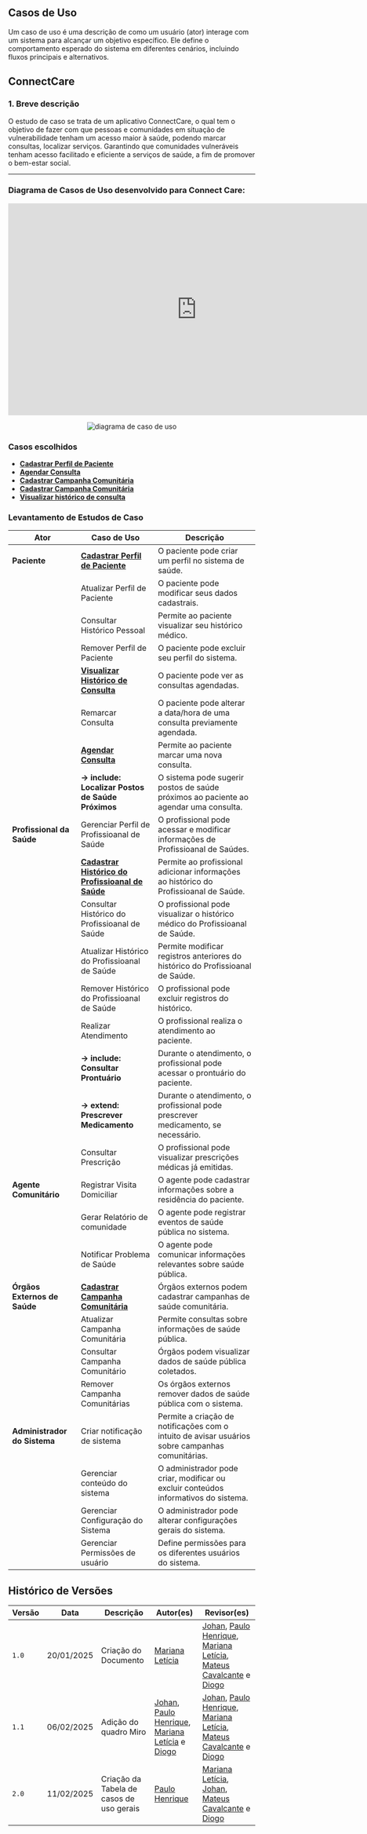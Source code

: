 ## **Casos de Uso**

Um caso de uso é uma descrição de como um usuário (ator) interage com um sistema para alcançar um objetivo específico. Ele define o comportamento esperado do sistema em diferentes cenários, incluindo fluxos principais e alternativos.

## **ConnectCare**

### 1. Breve descrição

O estudo de caso se trata de um aplicativo ConnectCare, o qual tem o objetivo de fazer com que pessoas e comunidades em situação de vulnerabilidade tenham um acesso maior à saúde, podendo marcar consultas, localizar serviços. Garantindo que comunidades vulneráveis tenham acesso facilitado e eficiente a serviços de saúde, a fim de promover o bem-estar social.

---

### Diagrama de Casos de Uso desenvolvido para Connect Care:

<iframe width="768" height="432" src="https://miro.com/app/live-embed/uXjVLmKgmMQ=/?moveToViewport=-4926,-953,3073,2933&embedId=881065831680" frameborder="0" scrolling="no" allow="fullscreen; clipboard-read; clipboard-write" allowfullscreen></iframe>

<center>

![diagrama de caso de uso](../../assets/diagrama_UC.jpg)

</center>

### Casos escolhidos
- **[Cadastrar Perfil de Paciente](./especificacoes/cadastrar_perfil_paciente.md)** <br>
- **[Agendar Consulta](./especificacoes/agendar_consulta.md)** <br>
- **[Cadastrar Campanha Comunitária](./especificacoes/cadastrar_campanha_comunitaria.md)** <br>
- **[Cadastrar Campanha Comunitária](./especificacoes/cadastrar_campanha_comunitaria.md)** <br>
- **[Visualizar histórico de consulta](./especificacoes/visualizar_historico_consulta.md)** <br>


### Levantamento de Estudos de Caso

| **Ator**                     | **Caso de Uso**                               | **Descrição** |
|------------------------------|----------------------------------------------|--------------|
| **Paciente**                 | **[Cadastrar Perfil de Paciente](./especificacoes/cadastrar_perfil_paciente.md)**                | O paciente pode criar um perfil no sistema de saúde. |
|                              | Atualizar Perfil de Paciente                | O paciente pode modificar seus dados cadastrais. |
|                              | Consultar Histórico Pessoal                 | Permite ao paciente visualizar seu histórico médico. |
|                              | Remover Perfil de Paciente                  | O paciente pode excluir seu perfil do sistema. |
|                              | **[Visualizar Histórico de Consulta](./especificacoes/visualizar_historico_consulta)**                 | O paciente pode ver as consultas agendadas. |
|                              | Remarcar Consulta                           | O paciente pode alterar a data/hora de uma consulta previamente agendada. |
|                              | **[Agendar Consulta](./especificacoes/agendar_consulta.md)**                            | Permite ao paciente marcar uma nova consulta. |
|                              | **→ include: Localizar Postos de Saúde Próximos** | O sistema pode sugerir postos de saúde próximos ao paciente ao agendar uma consulta. |
| **Profissional da Saúde**    | Gerenciar Perfil de Profissioanal de Saúde                | O profissional pode acessar e modificar informações de Profissioanal de Saúdes. |
|                              | **[Cadastrar Histórico do Profissioanal de Saúde](./especificacoes/cadastrar_perfil_profissional.md)** | Permite ao profissional adicionar informações ao histórico do Profissioanal de Saúde. |
|                              | Consultar Histórico do Profissioanal de Saúde             | O profissional pode visualizar o histórico médico do Profissioanal de Saúde. |
|                              | Atualizar Histórico do Profissioanal de Saúde             | Permite modificar registros anteriores do histórico do Profissioanal de Saúde. |
|                              | Remover Histórico do Profissioanal de Saúde               | O profissional pode excluir registros do histórico. |
|                              | Realizar Atendimento                        | O profissional realiza o atendimento ao paciente. |
|                              | **→ include: Consultar Prontuário**         | Durante o atendimento, o profissional pode acessar o prontuário do paciente. |
|                              | **→ extend: Prescrever Medicamento**        | Durante o atendimento, o profissional pode prescrever medicamento, se necessário. |
|                              | Consultar Prescrição                        | O profissional pode visualizar prescrições médicas já emitidas. |
| **Agente Comunitário**       | Registrar Visita Domiciliar                         | O agente pode cadastrar informações sobre a residência do paciente. |
|                              | Gerar Relatório de comunidade                   | O agente pode registrar eventos de saúde pública no sistema. |
|                              | Notificar Problema de Saúde              | O agente pode comunicar informações relevantes sobre saúde pública. |
| **Órgãos Externos de Saúde** | **[Cadastrar Campanha Comunitária](./especificacoes/cadastrar_campanha_comunitaria.md)**           | Órgãos externos podem cadastrar campanhas de saúde comunitária. |
|                              | Atualizar Campanha Comunitária            | Permite consultas sobre informações de saúde pública. |
|                              | Consultar Campanha Comunitário                | Órgãos podem visualizar dados de saúde pública coletados. |
|                              | Remover Campanha Comunitárias           | Os órgãos externos remover dados de saúde pública com o sistema. |
| **Administrador do Sistema** | Criar notificação de sistema               | Permite a criação de notificações com o intuito de avisar usuários sobre campanhas comunitárias. |
|                              | Gerenciar conteúdo do sistema                         | O administrador pode criar, modificar ou excluir conteúdos informativos do sistema. |
|                              | Gerenciar Configuração do Sistema           | O administrador pode alterar configurações gerais do sistema. |
|                              | Gerenciar Permissões de usuário                       | Define permissões para os diferentes usuários do sistema. |


## Histórico de Versões

| Versão | Data | Descrição | Autor(es) | Revisor(es) |
| --- | --- | --- | --- | --- |
| `1.0` | 20/01/2025 | Criação do Documento | [Mariana Letícia](https://github.com/Marianannn) | [Johan](https://github.com/johan-rocha), [Paulo Henrique](https://github.com/Nanashii76), [Mariana Letícia](https://github.com/Marianannn), [Mateus Cavalcante](https://github.com/mateuscavati) e [Diogo](https://github.com/Diogo-Barboza) |
| `1.1` | 06/02/2025 | Adição do quadro Miro | [Johan](https://github.com/johan-rocha), [Paulo Henrique](https://github.com/Nanashii76), [Mariana Letícia](https://github.com/Marianannn) e [Diogo](https://github.com/Diogo-Barboza) | [Johan](https://github.com/johan-rocha), [Paulo Henrique](https://github.com/Nanashii76), [Mariana Letícia](https://github.com/Marianannn), [Mateus Cavalcante](https://github.com/mateuscavati) e [Diogo](https://github.com/Diogo-Barboza) |
| `2.0` | 11/02/2025 | Criação da Tabela de casos de uso gerais | [Paulo Henrique](https://github.com/Nanashii76) | [Mariana Letícia](https://github.com/Marianannn), [Johan](https://github.com/johan-rocha), [Mateus Cavalcante](https://github.com/mateuscavati) e [Diogo](https://github.com/Diogo-Barboza) |